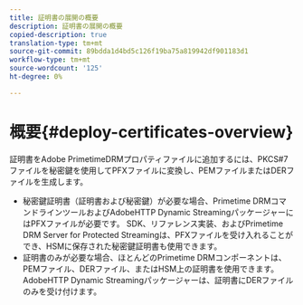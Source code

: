 ```yaml
---
title: 証明書の展開の概要
description: 証明書の展開の概要
copied-description: true
translation-type: tm+mt
source-git-commit: 89bdda1d4bd5c126f19ba75a819942df901183d1
workflow-type: tm+mt
source-wordcount: '125'
ht-degree: 0%

---
```



# 概要{#deploy-certificates-overview}

証明書をAdobe PrimetimeDRMプロパティファイルに追加するには、PKCS#7ファイルを秘密鍵を使用してPFXファイルに変換し、PEMファイルまたはDERファイルを生成します。

* 秘密鍵証明書（証明書および秘密鍵）が必要な場合、Primetime DRMコマンドラインツールおよびAdobeHTTP Dynamic StreamingパッケージャーにはPFXファイルが必要です。 SDK、リファレンス実装、およびPrimetime DRM Server for Protected Streamingは、PFXファイルを受け入れることができ、HSMに保存された秘密鍵証明書も使用できます。
* 証明書のみが必要な場合、ほとんどのPrimetime DRMコンポーネントは、PEMファイル、DERファイル、またはHSM上の証明書を使用できます。 AdobeHTTP Dynamic Streamingパッケージャーは、証明書にDERファイルのみを受け付けます。